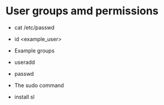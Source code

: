 # User groups amd permissions

- cat /etc/passwd
- id <example_user>
- Example groups 
- useradd <username>
- passwd <username>

- The sudo command
- install sl